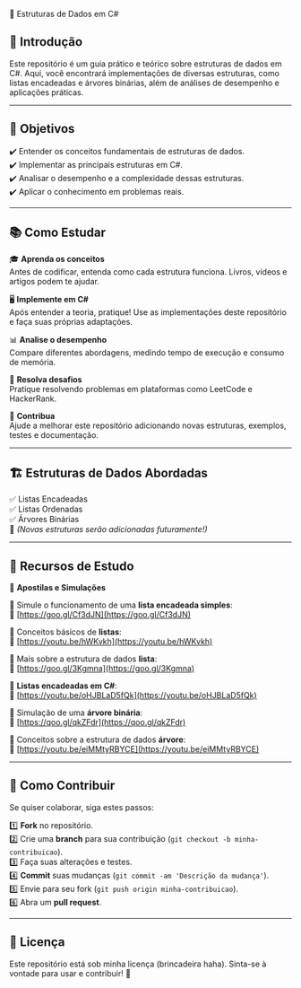 📌 Estruturas de Dados em C#

## 📖 Introdução  

Este repositório é um guia prático e teórico sobre estruturas de dados em C#. Aqui, você encontrará implementações de diversas estruturas, como listas encadeadas e árvores binárias, além de análises de desempenho e aplicações práticas.  

---

## 🎯 Objetivos  

✔️ Entender os conceitos fundamentais de estruturas de dados.  
✔️ Implementar as principais estruturas em C#.  
✔️ Analisar o desempenho e a complexidade dessas estruturas.  
✔️ Aplicar o conhecimento em problemas reais.  

---

## 📚 Como Estudar  

🎓 **Aprenda os conceitos**  
Antes de codificar, entenda como cada estrutura funciona. Livros, vídeos e artigos podem te ajudar.  

🖥️ **Implemente em C#**  
Após entender a teoria, pratique! Use as implementações deste repositório e faça suas próprias adaptações.  

📊 **Analise o desempenho**  
Compare diferentes abordagens, medindo tempo de execução e consumo de memória.  

🚀 **Resolva desafios**  
Pratique resolvendo problemas em plataformas como LeetCode e HackerRank.  

🤝 **Contribua**  
Ajude a melhorar este repositório adicionando novas estruturas, exemplos, testes e documentação.  

---

## 🏗️ Estruturas de Dados Abordadas  

✅ Listas Encadeadas  
✅ Listas Ordenadas  
✅ Árvores Binárias  
🚧 *(Novas estruturas serão adicionadas futuramente!)*  

---

## 🔗 Recursos de Estudo  

📘 **Apostilas e Simulações**  

📌 Simule o funcionamento de uma **lista encadeada simples**:  
🔗 [https://goo.gl/Cf3dJN](https://goo.gl/Cf3dJN)  

📌 Conceitos básicos de **listas**:  
🎥 [https://youtu.be/hWKvkh](https://youtu.be/hWKvkh)  

📌 Mais sobre a estrutura de dados **lista**:  
🔗 [https://goo.gl/3Kgmna](https://goo.gl/3Kgmna)  

📌 **Listas encadeadas em C#**:  
🎥 [https://youtu.be/oHJBLaD5fQk](https://youtu.be/oHJBLaD5fQk)  

📌 Simulação de uma **árvore binária**:  
🔗 [https://qoo.gl/qkZFdr](https://qoo.gl/qkZFdr)  

📌 Conceitos sobre a estrutura de dados **árvore**:  
🎥 [https://youtu.be/eiMMtyRBYCE](https://youtu.be/eiMMtyRBYCE)  

---

## 🔧 Como Contribuir  

Se quiser colaborar, siga estes passos:  

1️⃣ **Fork** no repositório.  
2️⃣ Crie uma **branch** para sua contribuição (`git checkout -b minha-contribuicao`).  
3️⃣ Faça suas alterações e testes.  
4️⃣ **Commit** suas mudanças (`git commit -am 'Descrição da mudança'`).  
5️⃣ Envie para seu fork (`git push origin minha-contribuicao`).  
6️⃣ Abra um **pull request**.  

---

## 📝 Licença  

Este repositório está sob minha licença (brincadeira haha). Sinta-se à vontade para usar e contribuir! 🚀  





